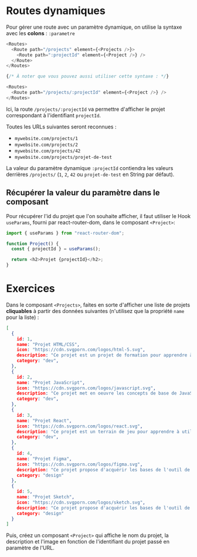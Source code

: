# Routes dynamiques

Pour gérer une route avec un paramètre dynamique, on utilise la syntaxe avec les **colons** : `:parametre`

```js
<Routes>
  <Route path="/projects" element={<Projects />}>
    <Route path=":projectId" element={<Project />} />
  </Route>
</Routes>

{/* À noter que vous pouvez aussi utiliser cette syntaxe : */}

<Routes>
  <Route path="/projects/:projectId" element={<Project />} />
</Routes>
```

Ici, la route `/projects/:projectId` va permettre d'afficher le projet correspondant à l'identifiant `projectId`.

Toutes les URLs suivantes seront reconnues :

- `mywebsite.com/projects/1`
- `mywebsite.com/projects/2`
- `mywebsite.com/projects/42`
- `mywebsite.com/projects/projet-de-test`

La valeur du paramètre dynamique `:projectId` contiendra les valeurs derrières `/projects/` (`1`, `2`, `42` ou `projet-de-test` en String par défaut).


## Récupérer la valeur du paramètre dans le composant

Pour récupérer l'id du projet que l'on souhaite afficher, il faut utiliser le Hook `useParams`, fourni par react-router-dom, dans le composant `<Project>`:

```js
import { useParams } from "react-router-dom";

function Project() {
  const { projectId } = useParams();

  return <h2>Projet {projectId}</h2>;
}
```

# Exercices

Dans le composant `<Projects>`, faites en sorte d'afficher une liste de projets **cliquables** à partir des données suivantes (n'utilisez que la propriété `name` pour la liste) :

```json
[
  {
    id: 1,
    name: "Projet HTML/CSS",
    icon: "https://cdn.svgporn.com/logos/html-5.svg",
    description: "Ce projet est un projet de formation pour apprendre à créer des pages web.",
    category: "dev",
  },
  {
    id: 2,
    name: "Projet JavaScript",
    icon: "https://cdn.svgporn.com/logos/javascript.svg",
    description: "Ce projet met en oeuvre les concepts de base de JavaScript.",
    category: "dev",
  },
  {
    id: 3,
    name: "Projet React",
    icon: "https://cdn.svgporn.com/logos/react.svg",
    description: "Ce projet est un terrain de jeu pour apprendre à utiliser React.",
    category: "dev",
  },
  {
    id: 4,
    name: "Projet Figma",
    icon: "https://cdn.svgporn.com/logos/figma.svg",
    description: "Ce projet propose d'acquérir les bases de l'outil de design Figma."
    category: "design"
  },
  {
    id: 5,
    name: "Projet Sketch",
    icon: "https://cdn.svgporn.com/logos/sketch.svg",
    description: "Ce projet propose d'acquérir les bases de l'outil de design Sketch."
    category: "design"
  }
]
```

Puis, créez un composant `<Project>` qui affiche le nom du projet, la description et l'image en fonction de l'identifiant du projet passé en paramètre de l'URL.